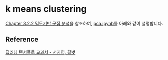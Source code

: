 # k means clustering

[Chapter 3.2.2 밀도기반 군집 분석](https://github.com/gilbutITbook/080263/blob/master/chap3/python_3%EC%9E%A5.ipynb)을 참조하여, [pca.ipynb](https://github.com/kyopark2014/ML-Algorithms/blob/main/samples/pca/pca.ipynb)를 아래와 같이 설명합니다. 




## Reference 

[딥러닝 텐서플로 교과서 - 서지영, 길벗](https://github.com/gilbutITbook/080263)
